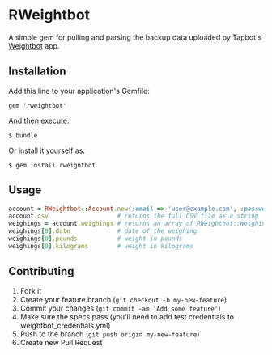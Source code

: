 # RWeightbot

A simple gem for pulling and parsing the backup data uploaded by Tapbot's [Weightbot][1] app.

[1]: http://tapbots.com/software/weightbot/

## Installation

Add this line to your application's Gemfile:

    gem 'rweightbot'

And then execute:

    $ bundle

Or install it yourself as:

    $ gem install rweightbot

## Usage

```` ruby
account = RWeightbot::Account.new(:email => 'user@example.com', :password => 'password')
account.csv                   # returns the full CSV file as a string
weighings = account.weighings # returns an array of RWeightbot::Weighing objects
weighings[0].date             # date of the weighing
weighings[0].pounds           # weight in pounds
weighings[0].kilograms        # weight in kilograms
````

## Contributing

1. Fork it
2. Create your feature branch (`git checkout -b my-new-feature`)
3. Commit your changes (`git commit -am 'Add some feature'`)
4. Make sure the specs pass (you'll need to add test credentials to weightbot_credentials.yml)
5. Push to the branch (`git push origin my-new-feature`)
6. Create new Pull Request

